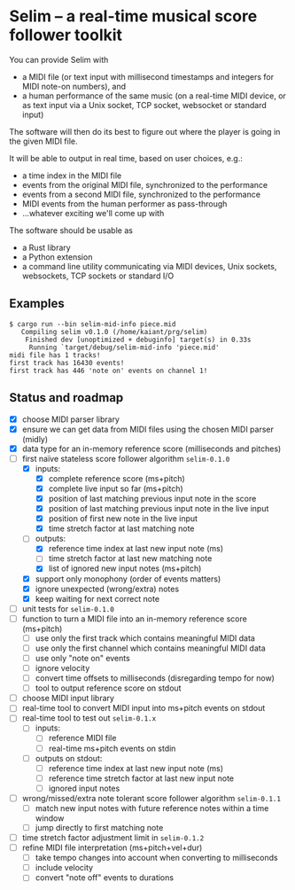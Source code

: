 Selim – a real-time musical score follower toolkit
==================================================

You can provide Selim with

- a MIDI file
  (or text input with millisecond timestamps and integers for MIDI note-on numbers),
  and
- a human performance of the same music
  (on a real-time MIDI device,
  or as text input via a Unix socket, TCP socket, websocket or standard input)

The software will then do its best to figure out
where the player is going in the given MIDI file.

It will be able to output in real time, based on user choices, e.g.:

- a time index in the MIDI file
- events from the original MIDI file, synchronized to the performance
- events from a second MIDI file, synchronized to the performance
- MIDI events from the human performer as pass-through
- ...whatever exciting we'll come up with

The software should be usable as

- a Rust library
- a Python extension
- a command line utility
  communicating via MIDI devices, Unix sockets, websockets, TCP sockets or standard I/O


Examples
--------

    $ cargo run --bin selim-mid-info piece.mid
       Compiling selim v0.1.0 (/home/kaiant/prg/selim)
        Finished dev [unoptimized + debuginfo] target(s) in 0.33s
         Running `target/debug/selim-mid-info 'piece.mid'
    midi file has 1 tracks!
    first track has 16430 events!
    first track has 446 'note on' events on channel 1!


Status and roadmap
------------------

- [x] choose MIDI parser library
- [x] ensure we can get data from MIDI files using the chosen MIDI parser (midly)
- [x] data type for an in-memory reference score (milliseconds and pitches)
- [ ] first naïve stateless score follower algorithm `selim-0.1.0`
  - [x] inputs:
    - [x] complete reference score (ms+pitch)
    - [x] complete live input so far (ms+pitch)
    - [x] position of last matching previous input note in the score
    - [x] position of last matching previous input note in the live input
    - [x] position of first new note in the live input
    - [x] time stretch factor at last matching note
  - [ ] outputs:
    - [x] reference time index at last new input note (ms)
    - [ ] time stretch factor at last new matching note
    - [x] list of ignored new input notes (ms+pitch)
  - [x] support only monophony (order of events matters)
  - [x] ignore unexpected (wrong/extra) notes
  - [x] keep waiting for next correct note
- [ ] unit tests for `selim-0.1.0`
- [ ] function to turn a MIDI file into an in-memory reference score (ms+pitch)
  - [ ] use only the first track which contains meaningful MIDI data
  - [ ] use only the first channel which contains meaningful MIDI data
  - [ ] use only "note on" events
  - [ ] ignore velocity
  - [ ] convert time offsets to milliseconds (disregarding tempo for now)
  - [ ] tool to output reference score on stdout
- [ ] choose MIDI input library
- [ ] real-time tool to convert MIDI input into ms+pitch events on stdout
- [ ] real-time tool to test out `selim-0.1.x`
  - [ ] inputs:
    - [ ] reference MIDI file
    - [ ] real-time ms+pitch events on stdin
  - [ ] outputs on stdout:
    - [ ] reference time index at last new input note (ms)
    - [ ] reference time stretch factor at last new input note
    - [ ] ignored input notes
- [ ] wrong/missed/extra note tolerant score follower algorithm `selim-0.1.1`
  - [ ] match new input notes with future reference notes within a time window
  - [ ] jump directly to first matching note
- [ ] time stretch factor adjustment limit in `selim-0.1.2`
- [ ] refine MIDI file interpretation (ms+pitch+vel+dur)
  - [ ] take tempo changes into account when converting to milliseconds
  - [ ] include velocity
  - [ ] convert "note off" events to durations
